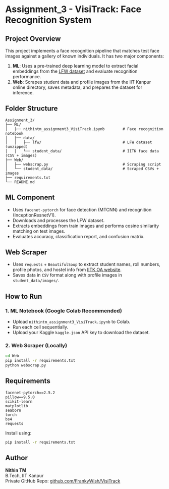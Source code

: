 
# Assignment_3 - VisiTrack: Face Recognition System

##  Project Overview

This project implements a face recognition pipeline that matches test face images against a gallery of known individuals. It has two major components:

1. **ML**: Uses a pre-trained deep learning model to extract facial embeddings from the [LFW dataset](https://www.kaggle.com/datasets/jessicali9530/lfw-dataset) and evaluate recognition performance.
2. **Web**: Scrapes student data and profile images from the IIT Kanpur online directory, saves metadata, and prepares the dataset for inference.

##  Folder Structure

```
Assignment_3/
├── ML/
│   ├── nithintm_assignment3_VisiTrack.ipynb        # Face recognition notebook
│   ├── data/
│   │   ├── lfw/                                    # LFW dataset (unzipped)
│   │   └── student_data/                           # IITK face data (CSV + images)
├── Web/
│   ├── webscrap.py                                 # Scraping script
│   └── student_data/                               # Scraped CSVs + images
├── requirements.txt
└── README.md
```

##  ML Component

- Uses `facenet-pytorch` for face detection (MTCNN) and recognition (InceptionResnetV1).
- Downloads and processes the LFW dataset.
- Extracts embeddings from train images and performs cosine similarity matching on test images.
- Evaluates accuracy, classification report, and confusion matrix.

##  Web Scraper

- Uses `requests` + `BeautifulSoup` to extract student names, roll numbers, profile photos, and hostel info from [IITK OA website](https://oa.cc.iitk.ac.in/).
- Saves data in `CSV` format along with profile images in `student_data/images/`.

##  How to Run

### 1. ML Notebook (Google Colab Recommended)
- Upload `nithintm_assignment3_VisiTrack.ipynb` to Colab.
- Run each cell sequentially.
- Upload your Kaggle `kaggle.json` API key to download the dataset.

### 2. Web Scraper (Locally)
```bash
cd Web
pip install -r requirements.txt
python webscrap.py
```

##  Requirements

```text
facenet-pytorch==2.5.2
pillow==9.5.0
scikit-learn
matplotlib
seaborn
torch
bs4
requests
```
Install using:
```bash
pip install -r requirements.txt
```

##  Author

**Nithin TM**  
B.Tech, IIT Kanpur  
Private GitHub Repo: [github.com/FrankyWish/VisiTrack](https://github.com/FrankyWish/VisiTrack)
